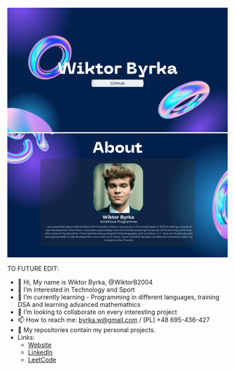 
![background image](https://github.com/WiktorB2004/WiktorB2004/blob/6084376ba4e6846186523cda8c62415e1899c62b/background.png)
![background image](https://github.com/WiktorB2004/WiktorB2004/blob/c1293d95aec9e56d3db20dd2872295b17fb9284d/gitAbout.png)




TO FUTURE EDIT:
- 👋 Hi, My name is Wiktor Byrka, @WiktorB2004
- 👀 I’m interested in Technology and Sport
- 🌱 I’m currently learning - Programming in different languages, training DSA and learning advanced mathemathics
- 💞️ I’m looking to collaborate on every interesting project
- 📫 How to reach me: byrka.w@gmail.com / [PL] +48 695-436-427
- 📁 My repositories contain my personal projects.
- Links:
  - [Website](https://wiktority.pl)
  - [LinkedIn](https://www.linkedin.com/in/wiktor-byrka-b30576204/)
  - [LeetCode](https://leetcode.com/WiktorB2004/)
